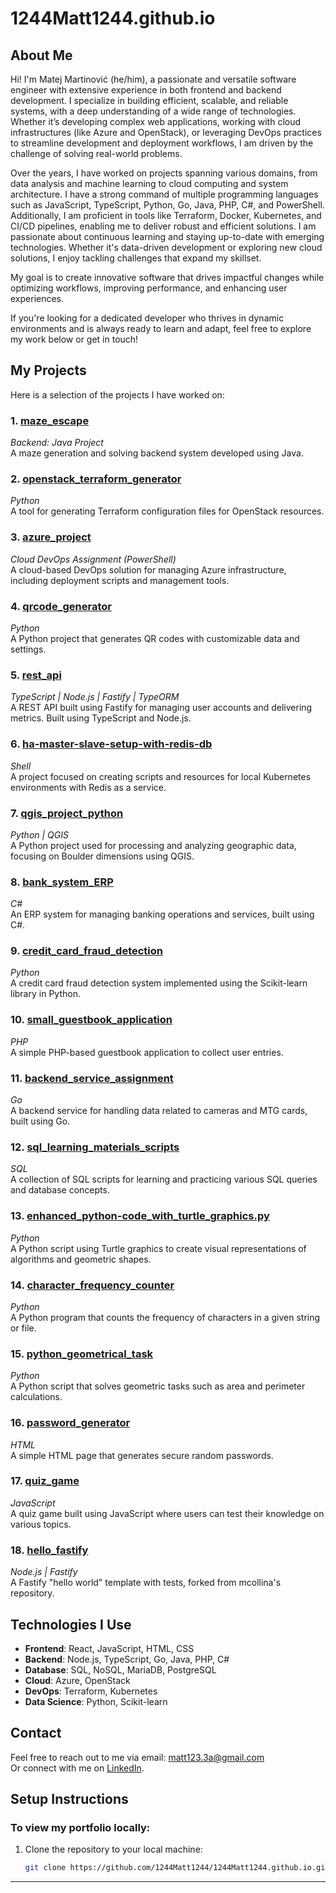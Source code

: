 # 1244Matt1244.github.io  

## About Me

Hi! I'm Matej Martinović (he/him), a passionate and versatile software engineer with extensive experience in both frontend and backend development. I specialize in building efficient, scalable, and reliable systems, with a deep understanding of a wide range of technologies. Whether it’s developing complex web applications, working with cloud infrastructures (like Azure and OpenStack), or leveraging DevOps practices to streamline development and deployment workflows, I am driven by the challenge of solving real-world problems. 

Over the years, I have worked on projects spanning various domains, from data analysis and machine learning to cloud computing and system architecture. I have a strong command of multiple programming languages such as JavaScript, TypeScript, Python, Go, Java, PHP, C#, and PowerShell. Additionally, I am proficient in tools like Terraform, Docker, Kubernetes, and CI/CD pipelines, enabling me to deliver robust and efficient solutions. I am passionate about continuous learning and staying up-to-date with emerging technologies. Whether it's data-driven development or exploring new cloud solutions, I enjoy tackling challenges that expand my skillset. 

My goal is to create innovative software that drives impactful changes while optimizing workflows, improving performance, and enhancing user experiences.

If you're looking for a dedicated developer who thrives in dynamic environments and is always ready to learn and adapt, feel free to explore my work below or get in touch!

## My Projects

Here is a selection of the projects I have worked on:

### 1. **[maze_escape](https://github.com/1244Matt1244/maze_escape)**  
   *Backend: Java Project*  
   A maze generation and solving backend system developed using Java.

### 2. **[openstack_terraform_generator](https://github.com/1244Matt1244/openstack_terraform_generator)**  
   *Python*  
   A tool for generating Terraform configuration files for OpenStack resources.

### 3. **[azure_project](https://github.com/1244Matt1244/azure_project)**  
   *Cloud DevOps Assignment (PowerShell)*  
   A cloud-based DevOps solution for managing Azure infrastructure, including deployment scripts and management tools.

### 4. **[qrcode_generator](https://github.com/1244Matt1244/qrcode_generator)**  
   *Python*  
   A Python project that generates QR codes with customizable data and settings.

### 5. **[rest_api](https://github.com/1244Matt1244/rest_api)**  
   *TypeScript | Node.js | Fastify | TypeORM*  
   A REST API built using Fastify for managing user accounts and delivering metrics. Built using TypeScript and Node.js.

### 6. **[ha-master-slave-setup-with-redis-db](https://github.com/1244Matt1244/ha-master-slave-setup-with-redis-db)**  
   *Shell*  
   A project focused on creating scripts and resources for local Kubernetes environments with Redis as a service.

### 7. **[qgis_project_python](https://github.com/1244Matt1244/qgis_project_python)**  
   *Python | QGIS*  
   A Python project used for processing and analyzing geographic data, focusing on Boulder dimensions using QGIS.

### 8. **[bank_system_ERP](https://github.com/1244Matt1244/bank_system_ERP)**  
   *C#*  
   An ERP system for managing banking operations and services, built using C#.

### 9. **[credit_card_fraud_detection](https://github.com/1244Matt1244/credit_card_fraud_detection)**  
   *Python*  
   A credit card fraud detection system implemented using the Scikit-learn library in Python.

### 10. **[small_guestbook_application](https://github.com/1244Matt1244/small_guestbook_application)**  
   *PHP*  
   A simple PHP-based guestbook application to collect user entries.

### 11. **[backend_service_assignment](https://github.com/1244Matt1244/backend_service_assignment)**  
   *Go*  
   A backend service for handling data related to cameras and MTG cards, built using Go.

### 12. **[sql_learning_materials_scripts](https://github.com/1244Matt1244/sql_learning_materials_scripts)**  
   *SQL*  
   A collection of SQL scripts for learning and practicing various SQL queries and database concepts.

### 13. **[enhanced_python-code_with_turtle_graphics.py](https://github.com/1244Matt1244/enhanced_python-code_with_turtle_graphics)**  
   *Python*  
   A Python script using Turtle graphics to create visual representations of algorithms and geometric shapes.

### 14. **[character_frequency_counter](https://github.com/1244Matt1244/character_frequency_counter)**  
   *Python*  
   A Python program that counts the frequency of characters in a given string or file.

### 15. **[python_geometrical_task](https://github.com/1244Matt1244/python_geometrical_task)**  
   *Python*  
   A Python script that solves geometric tasks such as area and perimeter calculations.

### 16. **[password_generator](https://github.com/1244Matt1244/password_generator)**  
   *HTML*  
   A simple HTML page that generates secure random passwords.

### 17. **[quiz_game](https://github.com/1244Matt1244/quiz_game)**  
   *JavaScript*  
   A quiz game built using JavaScript where users can test their knowledge on various topics.

### 18. **[hello_fastify](https://github.com/1244Matt1244/hello_fastify)**  
   *Node.js | Fastify*  
   A Fastify "hello world" template with tests, forked from mcollina's repository.

## Technologies I Use

- **Frontend**: React, JavaScript, HTML, CSS
- **Backend**: Node.js, TypeScript, Go, Java, PHP, C#
- **Database**: SQL, NoSQL, MariaDB, PostgreSQL
- **Cloud**: Azure, OpenStack
- **DevOps**: Terraform, Kubernetes
- **Data Science**: Python, Scikit-learn

## Contact

Feel free to reach out to me via email: [matt123.3a@gmail.com](mailto:matt123.3a@gmail.com)  
Or connect with me on [LinkedIn](https://www.linkedin.com/in/matej-martinović-140750265).

## Setup Instructions

### To view my portfolio locally:

1. Clone the repository to your local machine:
   ```bash
   git clone https://github.com/1244Matt1244/1244Matt1244.github.io.git
   ```

---
